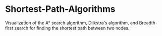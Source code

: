 # Shortest-Path-Algorithms

Visualization of the A* search algorithm, Dijkstra's algorithm, and Breadth-first search for finding the shortest path between two nodes.
